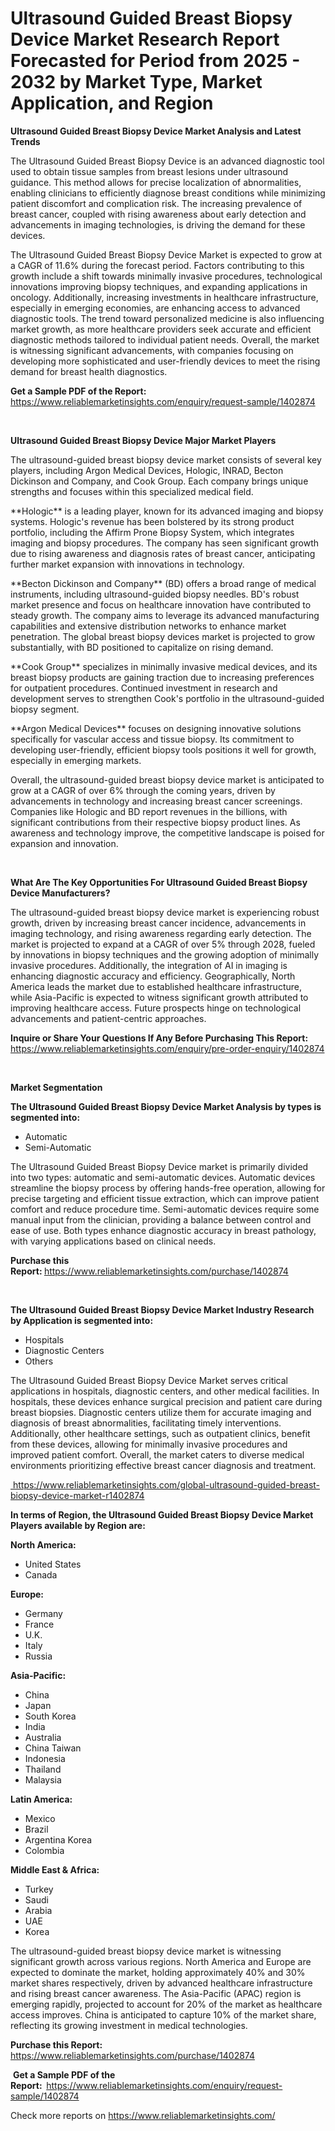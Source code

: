 <p><h1>Ultrasound Guided Breast Biopsy Device Market Research Report Forecasted for Period from 2025 -  2032 by Market Type, Market Application, and Region</h1></p><p><strong>Ultrasound Guided Breast Biopsy Device Market Analysis and Latest Trends</strong></p>
<p><p>The Ultrasound Guided Breast Biopsy Device is an advanced diagnostic tool used to obtain tissue samples from breast lesions under ultrasound guidance. This method allows for precise localization of abnormalities, enabling clinicians to efficiently diagnose breast conditions while minimizing patient discomfort and complication risk. The increasing prevalence of breast cancer, coupled with rising awareness about early detection and advancements in imaging technologies, is driving the demand for these devices.</p><p>The Ultrasound Guided Breast Biopsy Device Market is expected to grow at a CAGR of 11.6% during the forecast period. Factors contributing to this growth include a shift towards minimally invasive procedures, technological innovations improving biopsy techniques, and expanding applications in oncology. Additionally, increasing investments in healthcare infrastructure, especially in emerging economies, are enhancing access to advanced diagnostic tools. The trend toward personalized medicine is also influencing market growth, as more healthcare providers seek accurate and efficient diagnostic methods tailored to individual patient needs. Overall, the market is witnessing significant advancements, with companies focusing on developing more sophisticated and user-friendly devices to meet the rising demand for breast health diagnostics.</p></p>
<p><strong>Get a Sample PDF of the Report:&nbsp;</strong> <a href="https://www.reliablemarketinsights.com/enquiry/request-sample/1402874?utm_campaign=2013&utm_medium=2&utm_source=Github&utm_content=ia&utm_term=12012025&utm_id=ultrasound-guided-breast-biopsy-device">https://www.reliablemarketinsights.com/enquiry/request-sample/1402874</a></p>
<p>&nbsp;</p>
<p><strong>Ultrasound Guided Breast Biopsy Device Major Market Players</strong></p>
<p><p>The ultrasound-guided breast biopsy device market consists of several key players, including Argon Medical Devices, Hologic, INRAD, Becton Dickinson and Company, and Cook Group. Each company brings unique strengths and focuses within this specialized medical field.</p><p>**Hologic** is a leading player, known for its advanced imaging and biopsy systems. Hologic's revenue has been bolstered by its strong product portfolio, including the Affirm Prone Biopsy System, which integrates imaging and biopsy procedures. The company has seen significant growth due to rising awareness and diagnosis rates of breast cancer, anticipating further market expansion with innovations in technology.</p><p>**Becton Dickinson and Company** (BD) offers a broad range of medical instruments, including ultrasound-guided biopsy needles. BD's robust market presence and focus on healthcare innovation have contributed to steady growth. The company aims to leverage its advanced manufacturing capabilities and extensive distribution networks to enhance market penetration. The global breast biopsy devices market is projected to grow substantially, with BD positioned to capitalize on rising demand.</p><p>**Cook Group** specializes in minimally invasive medical devices, and its breast biopsy products are gaining traction due to increasing preferences for outpatient procedures. Continued investment in research and development serves to strengthen Cook's portfolio in the ultrasound-guided biopsy segment.</p><p>**Argon Medical Devices** focuses on designing innovative solutions specifically for vascular access and tissue biopsy. Its commitment to developing user-friendly, efficient biopsy tools positions it well for growth, especially in emerging markets.</p><p>Overall, the ultrasound-guided breast biopsy device market is anticipated to grow at a CAGR of over 6% through the coming years, driven by advancements in technology and increasing breast cancer screenings. Companies like Hologic and BD report revenues in the billions, with significant contributions from their respective biopsy product lines. As awareness and technology improve, the competitive landscape is poised for expansion and innovation.</p></p>
<p>&nbsp;</p>
<p><strong>What Are The Key Opportunities For Ultrasound Guided Breast Biopsy Device Manufacturers?</strong></p>
<p><p>The ultrasound-guided breast biopsy device market is experiencing robust growth, driven by increasing breast cancer incidence, advancements in imaging technology, and rising awareness regarding early detection. The market is projected to expand at a CAGR of over 5% through 2028, fueled by innovations in biopsy techniques and the growing adoption of minimally invasive procedures. Additionally, the integration of AI in imaging is enhancing diagnostic accuracy and efficiency. Geographically, North America leads the market due to established healthcare infrastructure, while Asia-Pacific is expected to witness significant growth attributed to improving healthcare access. Future prospects hinge on technological advancements and patient-centric approaches.</p></p>
<p><strong>Inquire or Share Your Questions If Any Before Purchasing This Report:</strong> <a href="https://www.reliablemarketinsights.com/enquiry/pre-order-enquiry/1402874?utm_campaign=2013&utm_medium=2&utm_source=Github&utm_content=ia&utm_term=12012025&utm_id=ultrasound-guided-breast-biopsy-device">https://www.reliablemarketinsights.com/enquiry/pre-order-enquiry/1402874</a></p>
<p>&nbsp;</p>
<p><strong>Market Segmentation</strong></p>
<p><strong>The Ultrasound Guided Breast Biopsy Device Market Analysis by types is segmented into:</strong></p>
<p><ul><li>Automatic</li><li>Semi-Automatic</li></ul></p>
<p><p>The Ultrasound Guided Breast Biopsy Device market is primarily divided into two types: automatic and semi-automatic devices. Automatic devices streamline the biopsy process by offering hands-free operation, allowing for precise targeting and efficient tissue extraction, which can improve patient comfort and reduce procedure time. Semi-automatic devices require some manual input from the clinician, providing a balance between control and ease of use. Both types enhance diagnostic accuracy in breast pathology, with varying applications based on clinical needs.</p></p>
<p><strong>Purchase this Report:&nbsp;</strong><a href="https://www.reliablemarketinsights.com/purchase/1402874?utm_campaign=2013&utm_medium=2&utm_source=Github&utm_content=ia&utm_term=12012025&utm_id=ultrasound-guided-breast-biopsy-device">https://www.reliablemarketinsights.com/purchase/1402874</a></p>
<p>&nbsp;</p>
<p><strong>The Ultrasound Guided Breast Biopsy Device Market Industry Research by Application is segmented into:</strong></p>
<p><ul><li>Hospitals</li><li>Diagnostic Centers</li><li>Others</li></ul></p>
<p><p>The Ultrasound Guided Breast Biopsy Device Market serves critical applications in hospitals, diagnostic centers, and other medical facilities. In hospitals, these devices enhance surgical precision and patient care during breast biopsies. Diagnostic centers utilize them for accurate imaging and diagnosis of breast abnormalities, facilitating timely interventions. Additionally, other healthcare settings, such as outpatient clinics, benefit from these devices, allowing for minimally invasive procedures and improved patient comfort. Overall, the market caters to diverse medical environments prioritizing effective breast cancer diagnosis and treatment.</p></p>
<p><a href="https://www.reliablemarketinsights.com/global-ultrasound-guided-breast-biopsy-device-market-r1402874?utm_campaign=2013&utm_medium=2&utm_source=Github&utm_content=ia&utm_term=12012025&utm_id=ultrasound-guided-breast-biopsy-device">&nbsp;https://www.reliablemarketinsights.com/global-ultrasound-guided-breast-biopsy-device-market-r1402874</a></p>
<p><strong>In terms of Region, the Ultrasound Guided Breast Biopsy Device Market Players available by Region are:</strong></p>
<p>
    <p> <strong> North America: </strong>
        <ul>
            <li>United States</li>
            <li>Canada</li>
        </ul>
        </p> 
    <p> <strong> Europe: </strong>
        <ul>
            <li>Germany</li>
            <li>France</li>
            <li>U.K.</li>
            <li>Italy</li>
            <li>Russia</li>
        </ul>
        </p> 
    <p> <strong> Asia-Pacific: </strong>
        <ul>
            <li>China</li>
            <li>Japan</li>
            <li>South Korea</li>
            <li>India</li>
            <li>Australia</li>
            <li>China Taiwan</li>
            <li>Indonesia</li>
            <li>Thailand</li>
            <li>Malaysia</li>
        </ul>
        </p> 
    <p> <strong> Latin America: </strong>
        <ul>
            <li>Mexico</li>
            <li>Brazil</li>
            <li>Argentina Korea</li>
            <li>Colombia</li>
        </ul>
        </p> 
    <p> <strong> Middle East & Africa: </strong>
        <ul>
            <li>Turkey</li>
            <li>Saudi</li>
            <li>Arabia</li>
            <li>UAE</li>
            <li>Korea</li>
        </ul>
    </p>
    </p>
<p><p>The ultrasound-guided breast biopsy device market is witnessing significant growth across various regions. North America and Europe are expected to dominate the market, holding approximately 40% and 30% market shares respectively, driven by advanced healthcare infrastructure and rising breast cancer awareness. The Asia-Pacific (APAC) region is emerging rapidly, projected to account for 20% of the market as healthcare access improves. China is anticipated to capture 10% of the market share, reflecting its growing investment in medical technologies.</p></p>
<p><strong>Purchase this Report: </strong><a href="https://www.reliablemarketinsights.com/purchase/1402874?utm_campaign=2013&utm_medium=2&utm_source=Github&utm_content=ia&utm_term=12012025&utm_id=ultrasound-guided-breast-biopsy-device">https://www.reliablemarketinsights.com/purchase/1402874</a></p>
<p>&nbsp;<strong>Get a Sample PDF of the Report:&nbsp;&nbsp;</strong><a href="https://www.reliablemarketinsights.com/enquiry/request-sample/1402874?utm_campaign=2013&utm_medium=2&utm_source=Github&utm_content=ia&utm_term=12012025&utm_id=ultrasound-guided-breast-biopsy-device">https://www.reliablemarketinsights.com/enquiry/request-sample/1402874</a></p>
<p><strong></strong></p>
<p>Check more reports on <a href="https://www.reliablemarketinsights.com/?utm_campaign=2013&utm_medium=2&utm_source=Github&utm_content=ia&utm_term=12012025&utm_id=ultrasound-guided-breast-biopsy-device">https://www.reliablemarketinsights.com/</a></p>